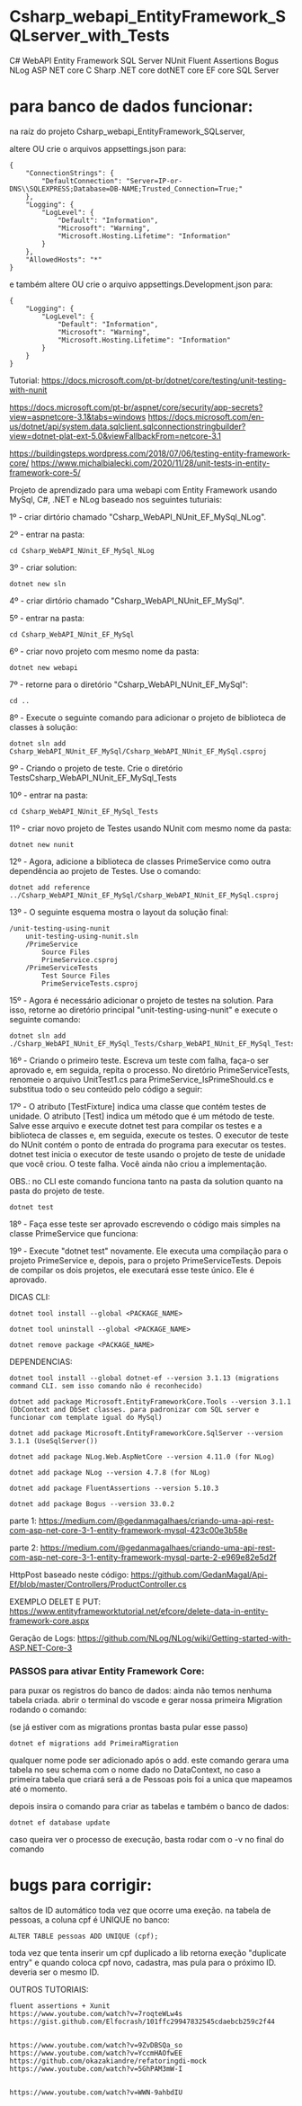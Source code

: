 # Csharp_webapi_EntityFramework_SQLserver_with_Tests
C# WebAPI Entity Framework SQL Server NUnit Fluent Assertions Bogus NLog ASP NET core C Sharp .NET core dotNET core EF core SQL Server


# para banco de dados funcionar:

na raíz do projeto Csharp_webapi_EntityFramework_SQLserver,

altere OU crie o arquivos appsettings.json para:

    {
        "ConnectionStrings": {
            "DefaultConnection": "Server=IP-or-DNS\\SQLEXPRESS;Database=DB-NAME;Trusted_Connection=True;"
        },
        "Logging": {
            "LogLevel": {
                "Default": "Information",
                "Microsoft": "Warning",
                "Microsoft.Hosting.Lifetime": "Information"
            }
        },
        "AllowedHosts": "*"
    }


e também altere OU crie o arquivo appsettings.Development.json para:

    {
        "Logging": {
            "LogLevel": {
                "Default": "Information",
                "Microsoft": "Warning",
                "Microsoft.Hosting.Lifetime": "Information"
            }
        }
    }


Tutorial: https://docs.microsoft.com/pt-br/dotnet/core/testing/unit-testing-with-nunit

https://docs.microsoft.com/pt-br/aspnet/core/security/app-secrets?view=aspnetcore-3.1&tabs=windows
https://docs.microsoft.com/en-us/dotnet/api/system.data.sqlclient.sqlconnectionstringbuilder?view=dotnet-plat-ext-5.0&viewFallbackFrom=netcore-3.1


https://buildingsteps.wordpress.com/2018/07/06/testing-entity-framework-core/
https://www.michalbialecki.com/2020/11/28/unit-tests-in-entity-framework-core-5/


Projeto de aprendizado para uma webapi com Entity Framework usando MySql, C#, .NET e NLog baseado nos seguintes tuturiais:

1º - criar dirtório chamado "Csharp_WebAPI_NUnit_EF_MySql_NLog".

2º - entrar na pasta:

    cd Csharp_WebAPI_NUnit_EF_MySql_NLog

3º - criar solution:

    dotnet new sln

4º - criar dirtório chamado "Csharp_WebAPI_NUnit_EF_MySql".

5º - entrar na pasta:

    cd Csharp_WebAPI_NUnit_EF_MySql

6º - criar novo projeto com mesmo nome da pasta:

    dotnet new webapi

7º - retorne para o diretório "Csharp_WebAPI_NUnit_EF_MySql":

    cd ..

8º - Execute o seguinte comando para adicionar o projeto de biblioteca de classes à solução:

    dotnet sln add Csharp_WebAPI_NUnit_EF_MySql/Csharp_WebAPI_NUnit_EF_MySql.csproj

9º - Criando o projeto de teste. Crie o diretório TestsCsharp_WebAPI_NUnit_EF_MySql_Tests

10º - entrar na pasta:

    cd Csharp_WebAPI_NUnit_EF_MySql_Tests

11º - criar novo projeto de Testes usando NUnit com mesmo nome da pasta:

    dotnet new nunit

12º -  Agora, adicione a biblioteca de classes PrimeService como outra dependência ao projeto de Testes. Use o comando:

    dotnet add reference ../Csharp_WebAPI_NUnit_EF_MySql/Csharp_WebAPI_NUnit_EF_MySql.csproj

13º - O seguinte esquema mostra o layout da solução final:

    /unit-testing-using-nunit
        unit-testing-using-nunit.sln
        /PrimeService
            Source Files
            PrimeService.csproj
        /PrimeServiceTests
            Test Source Files
            PrimeServiceTests.csproj

15º - Agora é necessário adicionar o projeto de testes na solution. Para isso, retorne ao diretório principal "unit-testing-using-nunit" e execute o seguinte comando:

    dotnet sln add ./Csharp_WebAPI_NUnit_EF_MySql_Tests/Csharp_WebAPI_NUnit_EF_MySql_Tests.csproj

16º - Criando o primeiro teste. Escreva um teste com falha, faça-o ser aprovado e, em seguida, repita o processo. No diretório PrimeServiceTests, renomeie o arquivo UnitTest1.cs para PrimeService_IsPrimeShould.cs e substitua todo o seu conteúdo pelo código a seguir:

17º - O atributo [TestFixture] indica uma classe que contém testes de unidade. O atributo [Test] indica um método que é um método de teste.
Salve esse arquivo e execute dotnet test para compilar os testes e a biblioteca de classes e, em seguida, execute os testes. O executor de teste do NUnit contém o ponto de entrada do programa para executar os testes. dotnet test inicia o executor de teste usando o projeto de teste de unidade que você criou.
O teste falha. Você ainda não criou a implementação.

OBS.: no CLI este comando funciona tanto na pasta da solution quanto na pasta do projeto de teste.

    dotnet test

18º - Faça esse teste ser aprovado escrevendo o código mais simples na classe PrimeService que funciona:

19º - Execute "dotnet test" novamente. Ele executa uma compilação para o projeto PrimeService e, depois, para o projeto PrimeServiceTests. Depois de compilar os dois projetos, ele executará esse teste único. Ele é aprovado.


DICAS CLI:

    dotnet tool install --global <PACKAGE_NAME>
    
    dotnet tool uninstall --global <PACKAGE_NAME>    

    dotnet remove package <PACKAGE_NAME>


DEPENDENCIAS:    

    dotnet tool install --global dotnet-ef --version 3.1.13 (migrations command CLI. sem isso comando não é reconhecido)

    dotnet add package Microsoft.EntityFrameworkCore.Tools --version 3.1.1 (DbContext and DbSet classes. para padronizar com SQL server e funcionar com template igual do MySql)

    dotnet add package Microsoft.EntityFrameworkCore.SqlServer --version 3.1.1 (UseSqlServer())    

    dotnet add package NLog.Web.AspNetCore --version 4.11.0 (for NLog)

    dotnet add package NLog --version 4.7.8 (for NLog)

    dotnet add package FluentAssertions --version 5.10.3

    dotnet add package Bogus --version 33.0.2


parte 1: https://medium.com/@gedanmagalhaes/criando-uma-api-rest-com-asp-net-core-3-1-entity-framework-mysql-423c00e3b58e

parte 2: https://medium.com/@gedanmagalhaes/criando-uma-api-rest-com-asp-net-core-3-1-entity-framework-mysql-parte-2-e969e82e5d2f

HttpPost baseado neste código: https://github.com/GedanMagal/Api-Ef/blob/master/Controllers/ProductController.cs

EXEMPLO DELET E PUT: https://www.entityframeworktutorial.net/efcore/delete-data-in-entity-framework-core.aspx

Geração de Logs: https://github.com/NLog/NLog/wiki/Getting-started-with-ASP.NET-Core-3

### PASSOS para ativar Entity Framework Core:

para puxar os registros do banco de dados: ainda não temos nenhuma tabela criada. abrir o terminal do vscode e gerar nossa primeira Migration rodando o comando:

(se já estiver com as migrations prontas basta pular esse passo)

    dotnet ef migrations add PrimeiraMigration

qualquer nome pode ser adicionado após o add. este comando gerara uma tabela no seu schema com o nome dado no DataContext, no caso a primeira tabela que criará será a de Pessoas pois foi a unica que mapeamos até o momento.

depois insira o comando para criar as tabelas e também o banco de dados:

    dotnet ef database update

caso queira ver o processo de execução, basta rodar com o -v no final do comando



# bugs para corrigir:

saltos de ID automático toda vez que ocorre uma exeção. na tabela de pessoas, a coluna cpf é UNIQUE no banco: 

    ALTER TABLE pessoas ADD UNIQUE (cpf);

toda vez que tenta inserir um cpf duplicado a lib retorna exeção "duplicate entry" e quando coloca cpf novo, cadastra, mas pula para o próximo ID. deveria ser o mesmo ID.



OUTROS TUTORIAIS:

    fluent assertions + Xunit
    https://www.youtube.com/watch?v=7roqteWLw4s
    https://gist.github.com/Elfocrash/101ffc29947832545cdaebcb259c2f44


    https://www.youtube.com/watch?v=9ZvDBSQa_so
    https://www.youtube.com/watch?v=YccmHAOfwEE
    https://github.com/okazakiandre/refatoringdi-mock
    https://www.youtube.com/watch?v=5GhPAM3mW-I


    https://www.youtube.com/watch?v=WWN-9ahbdIU
    


